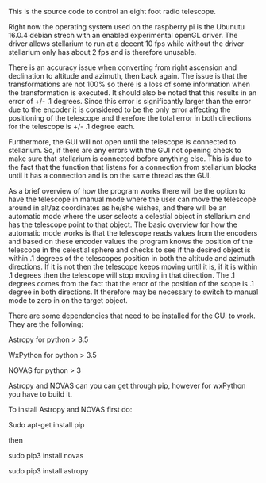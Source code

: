 This is the source code to control an eight foot radio telescope.

Right now the operating system used on the raspberry pi is the Ubunutu 16.0.4 debian strech with an enabled experimental openGL driver. The driver allows stellarium to run at a decent 10 fps while without the driver stellarium only has about 2 fps and is therefore unusable.

There is an accuracy issue when converting from right ascension and declination to altitude and azimuth, then back again. The issue is that the transformations are not 100% so there is a loss of some information when the transformation is executed. It should also be noted that this results in an error of +/- .1 degrees. Since this error is significantly larger than the error due to the encoder it is considered to be the only error affecting the positioning of the telescope and therefore the total error in both directions for the telescope is +/- .1 degree each.

Furthermore, the GUI will not open until the telescope is connected to stellarium. So, if there are any errors with the GUI not opening check to make sure that stellarium is connected before anything else. This is due to the fact that the function that listens for a connection from stellarium blocks until it has a connection and is on the same thread as the GUI.

As a brief overview of how the program works there will be the option to have the telescope in manual mode where the user can move the telescope around in alt/az coordinates as he/she wishes, and there will be an automatic mode where the user selects a celestial object in stellarium and has the telescope point to that object. The basic overview for how the automatic mode works is that the telescope reads values from the encoders and based on these encoder values the program  knows the position of the telescope in the celestial sphere and checks to see if the desired object is within .1 degrees of the telescopes position in both the altitude and azimuth directions. If it is not then the telescope keeps moving until it is, if it is within .1 degrees then the telescope will stop moving in that direction. The .1 degrees comes from the fact that the error of the position of the scope is .1 degree in both directions. It therefore may be necessary to switch to manual mode to zero in on the target object.

There are some dependencies that need to be installed for the GUI to work. They are the following:

Astropy for python > 3.5

WxPython for python > 3.5

NOVAS for python > 3

Astropy and NOVAS can you can get through pip, however for wxPython you have to build it. 

To install Astropy and NOVAS first do:

Sudo apt-get install pip

then 

sudo pip3 install novas

sudo pip3 install astropy

